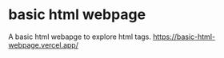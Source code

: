 # basic html webpage
A basic html webapge to explore html tags.
https://basic-html-webpage.vercel.app/

